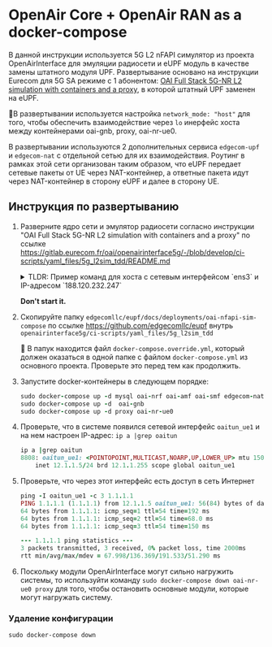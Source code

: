 # OpenAir Core + OpenAir RAN as a docker-compose

В данной инструкции используется 5G L2 nFAPI симулятор из проекта OpenAirInterface для эмуляции радиосети и eUPF модуль в качестве замены штатного модуля UPF. Развертывание основано на инструкции Eurecom для 5G SA режиме с 1 абонентом: [OAI Full Stack 5G-NR L2 simulation with containers and a proxy](https://gitlab.eurecom.fr/oai/openairinterface5g/-/tree/develop/ci-scripts/yaml_files/5g_l2sim_tdd), в которой штатный UPF заменен на eUPF.

📝В развертывании используется настройка `network_mode: "host"` для того, чтобы обеспечить взаимодействие через `lo` инерфейс хоста между контейнерами oai-gnb, proxy, oai-nr-ue0.

В развертывании используются 2 дополнительных сервиса `edgecom-upf` и `edgecom-nat` с отдельной сетью для их взаимодействия. Роутинг в рамках этой сети организован таким образом, что eUPF передает сетевые пакеты от UE через NAT-контейнер, а ответные пакета идут через NAT-контейнер в сторону eUPF и далее в сторону UE.

## Инструкция по развертыванию
1. Разверните ядро сети и эмулятор радиосети согласно инструкции "OAI Full Stack 5G-NR L2 simulation with containers and a proxy"
    по ссылке https://gitlab.eurecom.fr/oai/openairinterface5g/-/blob/develop/ci-scripts/yaml_files/5g_l2sim_tdd/README.md

    <details><summary>TLDR: Пример команд для хоста с сетевым интерфейсом `ens3` и IP-адресом `188.120.232.247`</summary>
    <p>

    ```ruby
    sergo@edgecom:~/gitlab$ git clone https://gitlab.eurecom.fr/oai/openairinterface5g.git
    sergo@edgecom:~/gitlab$ cd openairinterface5g/ci-scripts/yaml_files/5g_l2sim_tdd/

    nano docker-compose.yaml
                - DEFAULT_DNS_IPV4_ADDRESS=169.254.25.10  #172.21.3.100

    nano ../../conf_files/gnb.sa.band78.106prb.l2sim.conf
        NETWORK_INTERFACES :
        {
            GNB_INTERFACE_NAME_FOR_NG_AMF            = "ens3";
            GNB_IPV4_ADDRESS_FOR_NG_AMF              = "188.120.232.247";
            GNB_INTERFACE_NAME_FOR_NGU               = "ens3";
            GNB_IPV4_ADDRESS_FOR_NGU                 = "188.120.232.247";
            GNB_PORT_FOR_NGU                         = 2152; # Spec 2152
        };

    nano ../../conf_files/nrue.band78.106prb.l2sim.conf
    MACRLCs = (
            {
            num_cc = 1;
            tr_n_preference = "nfapi";
            local_n_if_name  = "ens3";
            remote_n_address = "127.0.0.1"; //Proxy IP
            local_n_address  = "127.0.0.1";


    sudo docker pull oaisoftwarealliance/proxy:develop
    sudo docker image tag oaisoftwarealliance/proxy:develop oai-lte-multi-ue-proxy:latest

    sudo ifconfig lo: 127.0.0.2 netmask 255.0.0.0 up
    ```

    </p>
    </details> 
    </p>

    **Don't start it.**

2. Скопируйте папку `edgecomllc/eupf/docs/deployments/oai-nfapi-sim-compose` по ссылке https://github.com/edgecomllc/eupf внутрь `openairinterface5g/ci-scripts/yaml_files/5g_l2sim_tdd`

    📝 В папук находится файл `docker-compose.override.yml`, который должен оказаться в одной папке с файлом `docker-compose.yml` из основного проекта. Проверьте это перед тем как продолжить.
3. Запустите docker-контейнеры в следующем порядке:
    ```ruby
    sudo docker-compose up -d mysql oai-nrf oai-amf oai-smf edgecom-nat edgecom-upf
    sudo docker-compose up -d  oai-gnb
    sudo docker-compose up -d proxy oai-nr-ue0
    ```
4. Проверьте, что в системе появился сетевой интерфейс `oaitun_ue1` и на нем настроен IP-адрес: `ip a |grep oaitun`
    ```ruby
    ip a |grep oaitun
    8808: oaitun_ue1: <POINTOPOINT,MULTICAST,NOARP,UP,LOWER_UP> mtu 1500 qdisc fq_codel state UNKNOWN group default qlen 500
        inet 12.1.1.5/24 brd 12.1.1.255 scope global oaitun_ue1
    ```
5. Проверьте, что через этот интерфейс есть доступ в сеть Интернет
    ```ruby
    ping -I oaitun_ue1 -c 3 1.1.1.1
    PING 1.1.1.1 (1.1.1.1) from 12.1.1.5 oaitun_ue1: 56(84) bytes of data.
    64 bytes from 1.1.1.1: icmp_seq=1 ttl=54 time=192 ms
    64 bytes from 1.1.1.1: icmp_seq=2 ttl=54 time=68.0 ms
    64 bytes from 1.1.1.1: icmp_seq=3 ttl=54 time=150 ms
    
    --- 1.1.1.1 ping statistics ---
    3 packets transmitted, 3 received, 0% packet loss, time 2000ms
    rtt min/avg/max/mdev = 67.998/136.369/191.533/51.290 ms
    ```
6. Поскольку модули OpenAirInterface могут сильно нагружить системы, то используйти команду `sudo docker-compose down oai-nr-ue0 proxy` для того, чтобы остановить основные модули, которые могут нагружать систему.

### Удаление конфигурации
`sudo docker-compose down`

